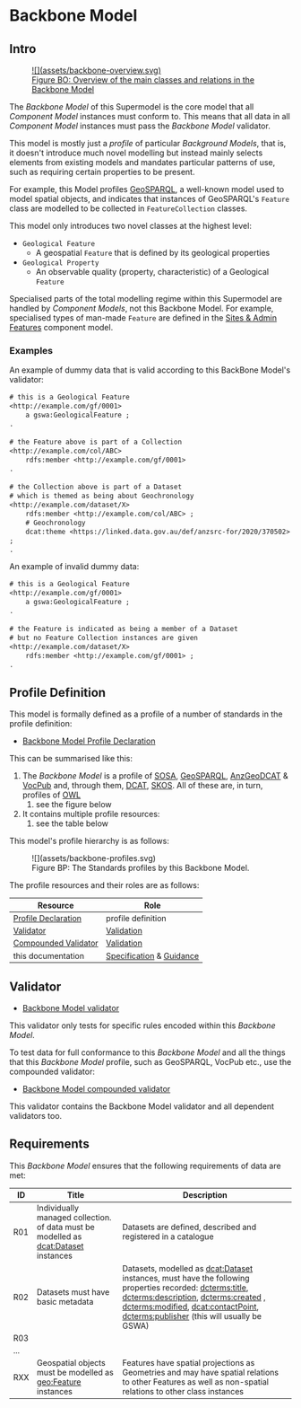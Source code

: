 # Backbone Model

## Intro

<a href="assets/backbone-overview.svg">
<figure id="figure-bh" markdown>
  ![](assets/backbone-overview.svg)
  <figcaption>Figure BO: Overview of the main classes and relations in the Backbone Model</figcaption>
</figure>
</a>

The _Backbone Model_ of this Supermodel is the core model that all _Component Model_ instances must conform to. This means that all data in all _Component Model_ instances must pass the _Backbone Model_ validator.

This model is mostly just a _profile_ of particular _Background Models_, that is, it doesn't introduce much novel modelling but instead mainly selects elements from existing models and mandates particular patterns of use, such as requiring certain properties to be present. 

For example, this Model profiles [GeoSPARQL](background.md#geosparql), a well-known model used to model spatial objects, and indicates that instances of GeoSPARQL's `Feature` class are modelled to be collected in `FeatureCollection` classes.

This model only introduces two novel classes at the highest level:

* `Geological Feature`
    * A geospatial `Feature` that is defined by its geological properties
* `Geological Property`
    *  An observable quality (property, characteristic) of a Geological `Feature`

Specialised parts of the total modelling regime within this Supermodel are handled by _Component Models_, not this Backbone Model. For example, specialised types of man-made `Feature` are defined in the [Sites & Admin Features](components/sites-admin.md) component model.

### Examples

An example of dummy data that is valid according to this BackBone Model's validator:

```
# this is a Geological Feature
<http://example.com/gf/0001>
    a gswa:GeologicalFeature ;
.

# the Feature above is part of a Collection
<http://example.com/col/ABC>
    rdfs:member <http://example.com/gf/0001>
.

# the Collection above is part of a Dataset
# which is themed as being about Geochronology
<http://example.com/dataset/X>
    rdfs:member <http://example.com/col/ABC> ; 
    # Geochronology
    dcat:theme <https://linked.data.gov.au/def/anzsrc-for/2020/370502> ;
.
```

An example of invalid dummy data:

```
# this is a Geological Feature
<http://example.com/gf/0001>
    a gswa:GeologicalFeature ;
.

# the Feature is indicated as being a member of a Dataset
# but no Feature Collection instances are given
<http://example.com/dataset/X>
    rdfs:member <http://example.com/gf/0001> ;
.
```

## Profile Definition

This model is formally defined as a profile of a number of standards in the profile definition:

* [Backbone Model Profile Declaration](https://github.com/nicholascar/gswa-supermodel/blob/main/rdf/backbone/profile.ttl)

This can be summarised like this: 

1. The _Backbone Model_ is a profile of [SOSA](background.md#sosa), [GeoSPARQL](background.md#geosparql), [AnzGeoDCAT](background.md#anzgeodcat) & [VocPub](background.md#vocpub) and, through them, [DCAT](background.md#dcat), [SKOS](background.md#skos). All of these are, in turn, profiles of [OWL](background.md#owl)
    1. see the figure below
2. It contains multiple profile resources:
    1. see the table below

This model's profile hierarchy is as follows:

<figure markdown>
  ![](assets/backbone-profiles.svg)  
  <figcaption>Figure BP: The Standards profiles by this Backbone Model.</figcaption>
</figure>

The profile resources and their roles are as follows:

**Resource** | **Role**
--- | ---
[Profile Declaration](https://github.com/nicholascar/gswa-supermodel/blob/main/rdf/backbone/profile.ttl) | profile definition
[Validator](https://github.com/nicholascar/gswa-supermodel/blob/main/rdf/backbone/validator.ttl) | [Validation](https://www.w3.org/TR/dx-prof/#Role:validation)
[Compounded Validator](https://github.com/nicholascar/gswa-supermodel/blob/main/rdf/backbone/validator-compounded.ttl) | [Validation](https://www.w3.org/TR/dx-prof/#Role:validation)
this documentation | [Specification](https://www.w3.org/TR/dx-prof/#Role:guidance) & [Guidance](https://www.w3.org/TR/dx-prof/#Role:guidance)


## Validator

* [Backbone Model validator](https://github.com/nicholascar/gswa-supermodel/blob/main/rdf/backbone/validator.ttl)

This validator only tests for specific rules encoded within this _Backbone Model_. 

To test data for full conformance to this _Backbone Model_ and all the things that this _Backbone Model_ profile, such as GeoSPARQL, VocPub etc., use the compounded validator:

* [Backbone Model compounded validator](https://github.com/nicholascar/gswa-supermodel/blob/main/rdf/backbone/validator-compounded.ttl)

This validator contains the Backbone Model validator and all dependent validators too.

## Requirements

This _Backbone Model_ ensures that the following requirements of data are met:

**ID** | **Title** | **Description**
--- | --- | --- 
R01 | Individually managed collection. of data must be modelled as [dcat:Dataset](https://www.w3.org/TR/vocab-dcat/#Class:Dataset) instances | Datasets are defined, described and registered in a catalogue
R02 | Datasets must have basic metadata | Datasets, modelled as [dcat:Dataset](https://www.w3.org/TR/vocab-dcat/#Class:Dataset) instances, must have the following properties recorded: [dcterms:title](https://www.w3.org/TR/vocab-dcat/#Property:resource_title), [dcterms:description](https://www.w3.org/TR/vocab-dcat/#Property:resource_description), [dcterms:created](http://purl.org/dc/terms/created) , [dcterms:modified](http://purl.org/dc/terms/modified), [dcat:contactPoint](https://www.w3.org/TR/vocab-dcat/#Property:resource_contact_point), [dcterms:publisher](https://www.w3.org/TR/vocab-dcat/#Property:resource_publisher) (this will usually be GSWA) 
R03 | |
... | | 
RXX | Geospatial objects must be modelled as [geo:Feature](https://opengeospatial.github.io/ogc-geosparql/geosparql11/spec.html#_class_geofeature) instances | Features have spatial projections as Geometries and may have spatial relations to other Features as well as non-spatial relations to other class instances